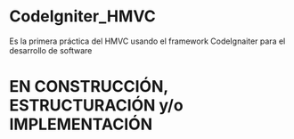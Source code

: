 # CodeIgniter_HMVC
Es la primera práctica del HMVC usando el framework CodeIgnaiter para el desarrollo de software

# EN CONSTRUCCIÓN, ESTRUCTURACIÓN y/o IMPLEMENTACIÓN
